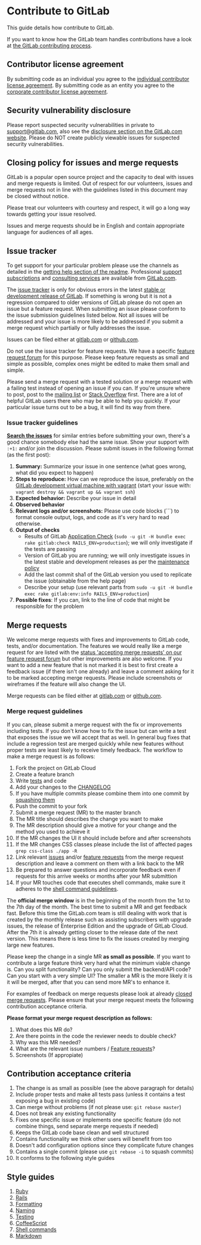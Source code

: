 # Contribute to GitLab

This guide details how contribute to GitLab.

If you want to know how the GitLab team handles contributions have a look at [the GitLab contributing process](PROCESS.md).

## Contributor license agreement

By submitting code as an individual you agree to the [individual contributor license agreement](doc/legal/individual_contributor_license_agreement.md). By submitting code as an entity you agree to the [corporate contributor license agreement](doc/legal/corporate_contributor_license_agreement.md).

## Security vulnerability disclosure

Please report suspected security vulnerabilities in private to support@gitlab.com, also see the [disclosure section on the GitLab.com website](http://www.gitlab.com/disclosure/). Please do NOT create publicly viewable issues for suspected security vulnerabilities.

## Closing policy for issues and merge requests

GitLab is a popular open source project and the capacity to deal with issues and merge requests is limited. Out of respect for our volunteers, issues and merge requests not in line with the guidelines listed in this document may be closed without notice.

Please treat our volunteers with courtesy and respect, it will go a long way towards getting your issue resolved.

Issues and merge requests should be in English and contain appropriate language for audiences of all ages.

## Issue tracker

To get support for your particular problem please use the channels as detailed in the [getting help section of the readme](https://gitlab.com/gitlab-org/gitlab-ce/blob/master/README.md#getting-help). Professional [support subscriptions](http://www.gitlab.com/subscription/) and [consulting services](http://www.gitlab.com/consultancy/) are available from [GitLab.com](http://www.gitlab.com/).

The [issue tracker](https://gitlab.com/gitlab-org/gitlab-ce/issues) is only for obvious errors in the latest [stable or development release of GitLab](MAINTENANCE.md). If something is wrong but it is not a regression compared to older versions of GitLab please do not open an issue but a feature request. When submitting an issue please conform to the issue submission guidelines listed below. Not all issues will be addressed and your issue is more likely to be addressed if you submit a merge request which partially or fully addresses the issue.

Issues can be filed either at [gitlab.com](https://gitlab.com/gitlab-org/gitlab-ce/issues) or [github.com](https://github.com/gitlabhq/gitlabhq/issues).

Do not use the issue tracker for feature requests. We have a specific [feature request forum](http://feedback.gitlab.com) for this purpose. Please keep feature requests as small and simple as possible, complex ones might be edited to make them small and simple.

Please send a merge request with a tested solution or a merge request with a failing test instead of opening an issue if you can. If you're unsure where to post, post to the [mailing list](https://groups.google.com/forum/#!forum/gitlabhq) or [Stack Overflow](http://stackoverflow.com/questions/tagged/gitlab) first. There are a lot of helpful GitLab users there who may be able to help you quickly. If your particular issue turns out to be a bug, it will find its way from there.

### Issue tracker guidelines

**[Search the issues](https://gitlab.com/gitlab-org/gitlab-ce/issues)** for similar entries before submitting your own, there's a good chance somebody else had the same issue. Show your support with `:+1:` and/or join the discussion. Please submit issues in the following format (as the first post):

1. **Summary:** Summarize your issue in one sentence (what goes wrong, what did you expect to happen)
1. **Steps to reproduce:** How can we reproduce the issue, preferably on the [GitLab development virtual machine with vagrant](https://gitlab.com/gitlab-org/cookbook-gitlab/blob/master/doc/development.md) (start your issue with: `vagrant destroy && vagrant up && vagrant ssh`)
1. **Expected behavior:** Describe your issue in detail
1. **Observed behavior**
1. **Relevant logs and/or screenshots:** Please use code blocks (\`\`\`) to format console output, logs, and code as it's very hard to read otherwise.
1. **Output of checks**
    * Results of GitLab [Application Check](doc/install/installation.md#check-application-status) (`sudo -u git -H bundle exec rake gitlab:check RAILS_ENV=production`); we will only investigate if the tests are passing
    * Version of GitLab you are running; we will only investigate issues in the latest stable and development releases as per the [maintenance policy](MAINTENANCE.md)
    * Add the last commit sha1 of the GitLab version you used to replicate the issue (obtainable from the help page)
    * Describe your setup (use relevant parts from `sudo -u git -H bundle exec rake gitlab:env:info RAILS_ENV=production`)
1. **Possible fixes**: If you can, link to the line of code that might be responsible for the problem

## Merge requests

We welcome merge requests with fixes and improvements to GitLab code, tests, and/or documentation. The features we would really like a merge request for are listed with the [status 'accepting merge requests' on our feature request forum](http://feedback.gitlab.com/forums/176466-general/status/796455) but other improvements are also welcome. If you want to add a new feature that is not marked it is best to first create a feedback issue (if there isn't one already) and leave a comment asking for it to be marked accepting merge requests. Please include screenshots or wireframes if the feature will also change the UI.

Merge requests can be filed either at [gitlab.com](https://gitlab.com/gitlab-org/gitlab-ce/merge_requests) or [github.com](https://github.com/gitlabhq/gitlabhq/pulls).

### Merge request guidelines

If you can, please submit a merge request with the fix or improvements including tests. If you don't know how to fix the issue but can write a test that exposes the issue we will accept that as well. In general bug fixes that include a regression test are merged quickly while new features without proper tests are least likely to receive timely feedback. The workflow to make a merge request is as follows:

1. Fork the project on GitLab Cloud
1. Create a feature branch
1. Write [tests](README.md#run-the-tests) and code
1. Add your changes to the [CHANGELOG](CHANGELOG)
1. If you have multiple commits please combine them into one commit by [squashing them](http://git-scm.com/book/en/Git-Tools-Rewriting-History#Squashing-Commits)
1. Push the commit to your fork
1. Submit a merge request (MR) to the master branch
1. The MR title should describes the change you want to make
1. The MR description should give a motive for your change and the method you used to achieve it
1. If the MR changes the UI it should include before and after screenshots
1. If the MR changes CSS classes please include the list of affected pages `grep css-class ./app -R`
1. Link relevant [issues](https://gitlab.com/gitlab-org/gitlab-ce/issues) and/or [feature requests](http://feedback.gitlab.com/) from the merge request description and leave a comment on them with a link back to the MR
1. Be prepared to answer questions and incorporate feedback even if requests for this arrive weeks or months after your MR submittion
1. If your MR touches code that executes shell commands, make sure it adheres to the [shell command guidelines](    doc/development/shell_commands.md).

The **official merge window** is in the beginning of the month from the 1st to the 7th day of the month. The best time to submit a MR and get feedback fast. Before this time the GitLab.com team is still dealing with work that is created by the monthly release such as assisting subscribers with upgrade issues, the release of Enterprise Edition and the upgrade of GitLab Cloud. After the 7th it is already getting closer to the release date of the next version. This means there is less time to fix the issues created by merging large new features.

Please keep the change in a single MR **as small as possible**. If you want to contribute a large feature think very hard what the minimum viable change is. Can you split functionality? Can you only submit the backend/API code? Can you start with a very simple UI? The smaller a MR is the more likely it is it will be merged, after that you can send more MR's to enhance it.

For examples of feedback on merge requests please look at already [closed merge requests](https://gitlab.com/gitlab-org/gitlab-ce/merge_requests?assignee_id=&label_name=&milestone_id=&scope=&sort=&state=closed). Please ensure that your merge request meets the following contribution acceptance criteria.

**Please format your merge request description as follows:**

1. What does this MR do?
1. Are there points in the code the reviewer needs to double check?
1. Why was this MR needed?
1. What are the relevant issue numbers / [Feature requests](http://feedback.gitlab.com/)?
1. Screenshots (If appropiate)

## Contribution acceptance criteria

1. The change is as small as possible (see the above paragraph for details)
1. Include proper tests and make all tests pass (unless it contains a test exposing a bug in existing code)
1. Can merge without problems (if not please use: `git rebase master`)
1. Does not break any existing functionality
1. Fixes one specific issue or implements one specific feature (do not combine things, send separate merge requests if needed)
1. Keeps the GitLab code base clean and well structured
1. Contains functionality we think other users will benefit from too
1. Doesn't add configuration options since they complicate future changes
1. Contains a single commit (please use `git rebase -i` to squash commits)
1. It conforms to the following style guides

## Style guides

1. [Ruby](https://github.com/bbatsov/ruby-style-guide)
1. [Rails](https://github.com/bbatsov/rails-style-guide)
1. [Formatting](https://github.com/thoughtbot/guides/tree/master/style#formatting)
1. [Naming](https://github.com/thoughtbot/guides/tree/master/style#naming) 
1. [Testing](https://github.com/thoughtbot/guides/tree/master/style#testing)
1. [CoffeeScript](https://github.com/thoughtbot/guides/tree/master/style#coffeescript)
1. [Shell commands](doc/development/shell_commands.md)
1. [Markdown](http://www.cirosantilli.com/markdown-styleguide)
